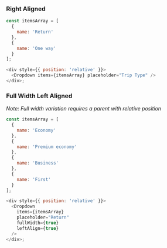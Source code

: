 ### Right Aligned

```js
const itemsArray = [
  {
    name: 'Return'
  },
  {
    name: 'One way'
  }
];

<div style={{ position: 'relative' }}>
  <Dropdown items={itemsArray} placeholder="Trip Type" />
</div>;
```

### Full Width Left Aligned

_Note: Full width variation requires a parent with relative position_

```js
const itemsArray = [
  {
    name: 'Economy'
  },
  {
    name: 'Premium economy'
  },
  {
    name: 'Business'
  },
  {
    name: 'First'
  }
];

<div style={{ position: 'relative' }}>
  <Dropdown
    items={itemsArray}
    placeholder="Return"
    fullWidth={true}
    leftAlign={true}
  />
</div>;
```
